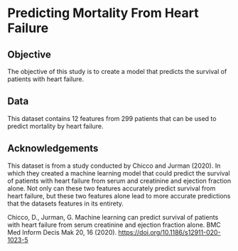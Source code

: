 # Predicting Mortality From Heart Failure

## Objective
The objective of this study is to create a model that predicts the survival of patients with heart failure. 
## Data
This dataset contains 12 features from 299 patients that can be used to predict mortality by heart failure. 

## Acknowledgements
This dataset is from a study conducted by Chicco and Jurman (2020). In which they created a machine learning model that could predict the survival of patients with heart failure from serum and creatinine and ejection fraction alone. Not only can these two features accurately predict survival from heart failure, but these two features alone lead to more accurate predictions that the datasets features in its entirety. 

Chicco, D., Jurman, G. Machine learning can predict survival of patients with heart failure from serum creatinine and ejection fraction alone. BMC Med Inform Decis Mak 20, 16 (2020). https://doi.org/10.1186/s12911-020-1023-5